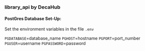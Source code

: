 ### library_api by DecaHub


#### PostGres Database Set-Up:

Set the environment variables in the file `.env`
 
`PGDATABASE`=database_name
`PGHOST`=hostname
`PGPORT`=port_number
`PGUSER`=username
`PGPASSWORD`=password


